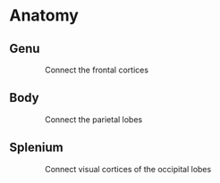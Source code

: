 # Anatomy
## Genu
$\qquad$$\qquad$Connect the frontal cortices
## Body
$\qquad$$\qquad$Connect the parietal lobes
## Splenium
$\qquad$$\qquad$Connect visual cortices of the occipital lobes